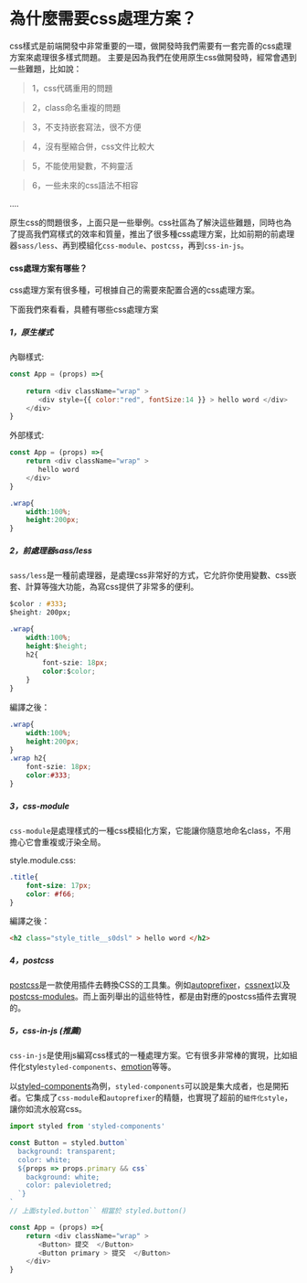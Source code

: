 # 為什麼需要css處理方案？  
css樣式是前端開發中非常重要的一環，做開發時我們需要有一套完善的css處理方案來處理很多樣式問題。
主要是因為我們在使用原生css做開發時，經常會遇到一些難題，比如說：  
> 1，css代碼重用的問題  

> 2，class命名重複的問題   

> 3，不支持嵌套寫法，很不方便  

> 4，沒有壓縮合併，css文件比較大  

> 5，不能使用變數，不夠靈活  

> 6，一些未來的css語法不相容  

....  

原生css的問題很多，上面只是一些舉例。css社區為了解決這些難題，同時也為了提高我們寫樣式的效率和質量，推出了很多種css處理方案，比如前期的前處理器`sass/less`、再到模組化`css-module`、`postcss`，再到`css-in-js`。    

#### css處理方案有哪些？
css處理方案有很多種，可根據自己的需要來配置合適的css處理方案。  

下面我們來看看，具體有哪些css處理方案

##### 1，原生樣式
內聯樣式:
```js
const App = (props) =>{
    
    return <div className="wrap" >
       <div style={{ color:"red", fontSize:14 }} > hello word </div>
    </div>
}
```
外部樣式:
```js
const App = (props) =>{
    return <div className="wrap" >
       hello word
    </div>
}
```
```css
.wrap{
    width:100%;
    height:200px;
}
```

##### 2，前處理器sass/less
`sass/less`是一種前處理器，是處理css非常好的方式，它允許你使用變數、css嵌套、計算等強大功能，為寫css提供了非常多的便利。
```css
$color : #333; 
$height: 200px;   

.wrap{
    width:100%;
    height:$height;
    h2{                   
        font-szie: 18px;
        color:$color;
    }
}
```
編譯之後：
```css
.wrap{
    width:100%;
    height:200px;
}
.wrap h2{
    font-szie: 18px;
    color:#333;
}
```

##### 3，css-module
`css-module`是處理樣式的一種css模組化方案，它能讓你隨意地命名class，不用擔心它會重複或汙染全局。  

style.module.css:
```css
.title{
    font-size: 17px;
    color: #f66;
}
```
編譯之後：
```html
<h2 class="style_title__s0dsl" > hello word </h2>
```

##### 4，postcss
[postcss](https://github.com/postcss/postcss)是一款使用插件去轉換CSS的工具集。例如[autoprefixer](https://github.com/postcss/autoprefixer)，[cssnext](https://github.com/MoOx/postcss-cssnext)以及[postcss-modules](https://github.com/css-modules/postcss-modules)。而上面列舉出的這些特性，都是由對應的postcss插件去實現的。  

##### 5，css-in-js (推薦)
`css-in-js`是使用js編寫css樣式的一種處理方案。它有很多非常棒的實現，比如組件化style`styled-components`、[emotion](https://github.com/emotion-js/emotion)等等。

以[styled-components](https://github.com/styled-components/styled-components)為例，`styled-components`可以說是集大成者，也是開拓者。它集成了`css-module`和`autoprefixer`的精髓，也實現了超前的`組件化style`，讓你如流水般寫css。
```js
import styled from 'styled-components'

const Button = styled.button`  
  background: transparent;
  color: white;
  ${props => props.primary && css`
    background: white;
    color: palevioletred;
  `}
`
// 上面styled.button`` 相當於 styled.button()  

const App = (props) =>{
    return <div className="wrap" >
       <Button> 提交  </Button>
       <Button primary > 提交  </Button>
    </div>
}
```

